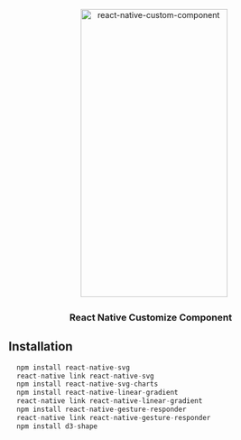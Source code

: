 <p align="center" >
    <img alt="react-native-custom-component" src="https://github.com/KeyBusiness1204/React-Native-Custom-Graph-Component/blob/master/Resourse/screenshot02.gif" width="260" height="510" />
    <h3 align="center">
     React Native Customize Component
    </h3>
</p>

## Installation
```jsx
  npm install react-native-svg
  react-native link react-native-svg
  npm install react-native-svg-charts
  npm install react-native-linear-gradient
  react-native link react-native-linear-gradient
  npm install react-native-gesture-responder
  react-native link react-native-gesture-responder
  npm install d3-shape
```
